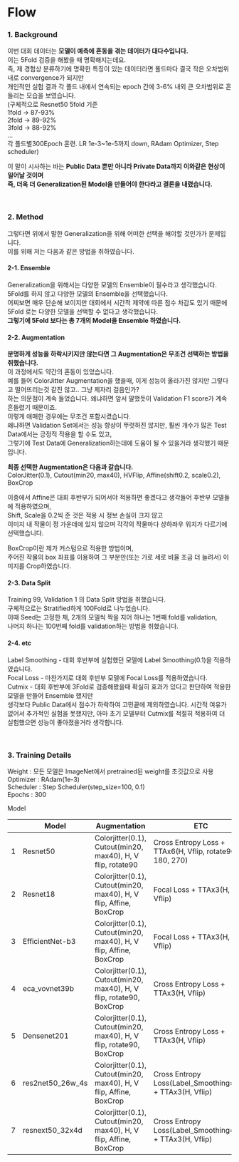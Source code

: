 # Flow

### 1. Background
이번 대회 데이터는 **모델이 예측에 혼동을 겪는 데이터가 대다수입니다.**    
이는 5Fold 검증을 해봤을 때 명확해지는데요.   
즉, 제 경험상 분류하기에 명확한 특징이 있는 데이터라면 폴드마다 결국 작은 오차범위내로 convergence가 되지만    
개인적인 실험 결과 각 폴드 내에서 연속되는 epoch 간에 3-6% 내외 큰 오차범위로 흔들리는 모습을 보였습니다.   
(구체적으로 Resnet50 5fold 기준   
1fold -> 87-93%   
2fold -> 89-92%   
3fold -> 88-92%   
...   
각 폴드별300Epoch 훈련. LR 1e-3~1e-5까지 down, RAdam Optimizer, Step scheduler)   

이 말이 시사하는 바는 **Public Data 뿐만 아니라 Private Data까지 이와같은 현상이 일어날 것이며**   
**즉, 더욱 더 Generalization된 Model을 만들어야 한다라고 결론을 내렸습니다.**   

<br />

### 2. Method

그렇다면 위에서 말한 Generalization을 위해 어떠한 선택을 해야할 것인가가 문제입니다.   
이를 위해 저는 다음과 같은 방법을 취하였습니다.

#### 2-1. Ensemble
Generalization을 위해서는 다양한 모델의 Ensemble이 필수라고 생각했습니다.   
5Fold를 하지 않고 다양한 모델의 Ensemble을 선택했습니다.   
어찌보면 매우 단순해 보이지만 대회에서 시간적 제약에 따른 점수 차감도 있기 때문에 5Fold 로는 다양한 모델을 선택할 수 없다고 생각했습니다.   
**그렇기에 5Fold 보다는 총 7개의 Model을 Ensemble 하였습니다.**     



#### 2-2. Augmentation 
**분명하게 성능을 하락시키지만 않는다면 그 Augmentation은 무조건 선택하는 방법을 취했습니다.**   
이 과정에서도 약간의 혼동이 있었습니다.   
예를 들어 ColorJitter Augmentation을 했을때, 이게 성능이 올라가진 않지만 그렇다고 떨어뜨리는것 같진 않고.. 그냥 제자리 걸음인가?   
하는 의문점이 계속 들었습니다. 왜냐하면 앞서 말했듯이 Validation F1 score가 계속 흔들렸기 때문이죠.   
이렇게 애매한 경우에는 무조건 포함시켰습니다.   
왜냐하면 Validation Set에서는 성능 향상이 뚜렷하진 않지만, 훨씬 개수가 많은 Test Data에서는 긍정적 작용을 할 수도 있고,   
그렇기에 Test Data에 Generalization하는데에 도움이 될 수 있을거라 생각했기 때문입니다.   

**최종 선택한 Augmentation은 다음과 같습니다.**   
ColorJitter(0.1), Cutout(min20, max40), HVFlip, Affine(shift0.2, scale0.2), BoxCrop   

이중에서 Affine은 대회 후반부가 되어서야 적용하면 좋겠다고 생각들어 후반부 모델들에 적용하였으며,   
Shift, Scale을 0.2씩 준 것은 적용 시 정보 손실이 크지 않고   
이미지 내 작물이 정 가운데에 있지 않으며 각각의 작물마다 상하좌우 위치가 다르기에 선택했습니다.      

BoxCrop이란 제가 커스텀으로 적용한 방법이며,   
주어진 작물의 box 좌표를 이용하여 그 부분만(또는 가로 세로 비율 조금 더 늘려서) 이미지를 Crop하였습니다.   

#### 2-3. Data Split
Training 99, Validation 1 의 Data Split 방법을 취했습니다.   
구체적으로는 Stratified하게 100Fold로 나누었습니다.   
이때 Seed는 고정한 채, 2개의 모델씩 짝을 지어 하나는 1번째 fold를 validation,   
나머지 하나는 100번째 fold를 validation하는 방법을 취했습니다.    


#### 2-4. etc
Label Smoothing - 대회 후반부에 실험했던 모델에 Label Smoothing(0.1)을 적용하였습니다.   
Focal Loss - 마찬가지로 대회 후반부 모델에 Focal Loss를 적용하였습니다.   
Cutmix - 대회 후반부에 3Fold로 검증해봤을때 확실히 효과가 있다고 판단하여 적용한 모델을 만들어 Ensemble 했지만   
생각보다 Public Data에서 점수가 하락하여 고민끝에 제외하였습니다.
시간적 여유가 없어서 추가적인 실험을 못했지만, 아마 초기 모델부터 Cutmix를 적절히 적용하여 더 실험했으면 성능이 좋아졌을거라 생각합니다.     

<br />

### 3. Training Details

Weight : 모든 모델은 ImageNet에서 pretrained된 weight를 초깃값으로 사용   
Optimizer : RAdam(1e-3)   
Scheduler : Step Scheduler(step_size=100, 0.1)   
Epochs : 300   

Model   

|            |Model|Augmentation|ETC|
|------------|-----------|-----------|--------------|
1            | Resnet50 | Colorjitter(0.1), Cutout(min20, max40), H, V flip, rotate90 | Cross Entropy Loss + TTAx6(H, Vflip, rotate90, 180, 270)
2            | Resnet18 | Colorjitter(0.1), Cutout(min20, max40), H, V flip, Affine, BoxCrop | Focal Loss + TTAx3(H, Vflip)
3            | EfficientNet-b3 | Colorjitter(0.1), Cutout(min20, max40), H, V flip, Affine, BoxCrop | Focal Loss + TTAx3(H, Vflip)
4            | eca_vovnet39b | Colorjitter(0.1), Cutout(min20, max40), H, V flip, rotate90, BoxCrop | Cross Entropy Loss + TTAx3(H, Vflip)
5            | Densenet201 | Colorjitter(0.1), Cutout(min20, max40), H, V flip, rotate90, BoxCrop |  Cross Entropy Loss + TTAx3(H, Vflip)
6            | res2net50_26w_4s | Colorjitter(0.1), Cutout(min20, max40), H, V flip, Affine, BoxCrop |  Cross Entropy Loss(Label_Smoothing=0.1) + TTAx3(H, Vflip)
7            | resnext50_32x4d | Colorjitter(0.1), Cutout(min20, max40), H, V flip, Affine, BoxCrop |  Cross Entropy Loss(Label_Smoothing=0.1) + TTAx3(H, Vflip)